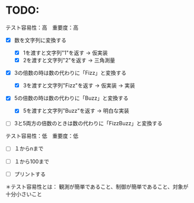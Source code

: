 TODO: 
============================

テスト容易性：高　重要度：高

- [x] 数を文字列に変換する
	- [x] 1を渡すと文字列"1"を返す -> 仮実装
	- [x] 2を渡すと文字列"2"を返す -> 三角測量
	
- [x] 3の倍数の時は数の代わりに「Fizz」と変換する
	- [x] 3を渡すと文字列"Fizz"を返す -> 仮実装 -> 実装
	
- [x] 5の倍数の時は数の代わりに「Buzz」と変換する
	- [x] 5を渡すと文字列"Buzz"を返す -> 明白な実装 

- [ ] 3と5両方の倍数のときは数の代わりに「FizzBuzz」と変換する


テスト容易性：低　重要度：低
- [ ] １からnまで
- [ ] １から100まで
- [ ] プリントする


＊テスト容易性とは：
	観測が簡単であること、制御が簡単であること、対象が十分小さいこと